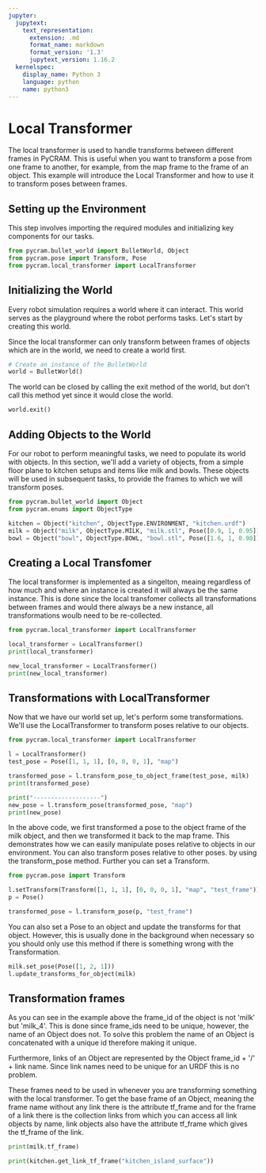 ```yaml
---
jupyter:
  jupytext:
    text_representation:
      extension: .md
      format_name: markdown
      format_version: '1.3'
      jupytext_version: 1.16.2
  kernelspec:
    display_name: Python 3
    language: python
    name: python3
---
```


# Local Transformer
The local transformer is used to handle transforms between different frames in PyCRAM. This is useful when you want to transform a pose from one frame to another, for example, from the map frame to the frame of an object. This example will introduce the Local Transformer and how to use it to transform poses between frames.

## Setting up the Environment

This step involves importing the required modules and initializing key components for our tasks.


```python
from pycram.bullet_world import BulletWorld, Object
from pycram.pose import Transform, Pose
from pycram.local_transformer import LocalTransformer
```


## Initializing the World

Every robot simulation requires a world where it can interact. This world serves as the playground where the robot performs tasks. 
Let's start by creating this world.

Since the local transformer can only transform between frames of objects which are in the world, we need to create a world first.


```python
# Create an instance of the BulletWorld
world = BulletWorld()

```

The world can be closed by calling the exit method of the world, but don't call this method yet since it would close the world.

```python
world.exit()
```


## Adding Objects to the World

For our robot to perform meaningful tasks, we need to populate its world with objects. 
In this section, we'll add a variety of objects, from a simple floor plane to kitchen setups and items like milk and bowls. 
These objects will be used in subsequent tasks, to provide the frames to which we will transform poses.


```python
from pycram.bullet_world import Object
from pycram.enums import ObjectType

kitchen = Object("kitchen", ObjectType.ENVIRONMENT, "kitchen.urdf")
milk = Object("milk", ObjectType.MILK, "milk.stl", Pose([0.9, 1, 0.95]))
bowl = Object("bowl", ObjectType.BOWL, "bowl.stl", Pose([1.6, 1, 0.90]))
```

## Creating a Local Transfomer
The local transformer is implemented as a singelton, meaing regardless of how much and where an instance is created it will always be the same instance. This is done since the local transfomer collects all transformations between frames and would there always be a new instance, all transformations woulb need to be re-collected. 

```python
from pycram.local_transformer import LocalTransformer

local_transformer = LocalTransformer()
print(local_transformer)

new_local_transformer = LocalTransformer()
print(new_local_transformer)
```

## Transformations with LocalTransformer
Now that we have our world set up, let's perform some transformations. We'll use the LocalTransformer to transform poses relative to our objects.

```python
from pycram.local_transformer import LocalTransformer

l = LocalTransformer()
test_pose = Pose([1, 1, 1], [0, 0, 0, 1], "map")

transformed_pose = l.transform_pose_to_object_frame(test_pose, milk)
print(transformed_pose)

print("-------------------")
new_pose = l.transform_pose(transformed_pose, "map")
print(new_pose)
```

In the above code, we first transformed a pose to the object frame of the milk object, and then we transformed it back to the map frame. This demonstrates how we can easily manipulate poses relative to objects in our environment.
You can also transform poses relative to other poses. by using the transform_pose method. Further you can set a Transform.

```python
from pycram.pose import Transform

l.setTransform(Transform([1, 1, 1], [0, 0, 0, 1], "map", "test_frame"))
p = Pose()

transformed_pose = l.transform_pose(p, "test_frame")
```

You can also set a Pose to an object and update the transforms for that object. However, this is usually done in the background when necessary so you should only use this method if there is something wrong with the Transformation.

```python
milk.set_pose(Pose([1, 2, 1]))
l.update_transforms_for_object(milk)
```

## Transformation frames
As you can see in the example above the frame_id of the object is not 'milk' but 'milk_4'. This is done since frame_ids need to be unique, however, the name of an Object does not. To solve this problem the name of an Object is concatenated with a unique id therefore making it unique. 

Furthermore, links of an Object are represented by the Object frame_id + '/' + link name. Since link names need to be unique for an URDF this is no problem.

These frames need to be used in whenever you are transforming something with the local transformer. To get the base frame of an Object, meaning the frame name without any link there is the attribute tf_frame and for the frame of a link there is the collection links from which you can access all link objects by name, link objects also have the attribute tf_frame which gives the tf_frame of the link. 

```python
print(milk.tf_frame)

print(kitchen.get_link_tf_frame("kitchen_island_surface"))
```
